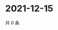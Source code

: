 # 2021-12-15

共 0 条

<!-- BEGIN WEIBO -->
<!-- 最后更新时间 Wed Dec 15 2021 14:13:28 GMT+0800 (China Standard Time) -->

<!-- END WEIBO -->
